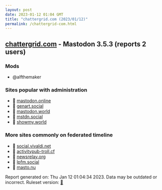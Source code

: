 ```yaml
---
layout: post
date: 2023-01-12 01:04 GMT
title: "chattergrid.com (2023/01/12)"
permalink: /chattergrid-com.html
---
```



## [chattergrid.com](https://chattergrid.com) - Mastodon 3.5.3 (reports 2 users)

### Mods
 * @alfthemaker

### Sites popular with administration

* 🐘 [mastodon.online](/mastodon-online.html)
* 🐘 [genart.social](/genart-social.html)
* 🐘 [mastodon.world](/mastodon-world.html)
* 🐘 [mstdn.social](/mstdn-social.html)
* 🐘 [showmy.world](/showmy-world.html)

### More sites commonly on federated timeline

* 🐘 [social.vivaldi.net](/social-vivaldi-net.html)
* 🐘 [activitypub-troll.cf](/activitypub-troll-cf.html)
* 🐘 [newsrelay.org](/newsrelay-org.html)
* 🐘 [lpfm.social](/lpfm-social.html)
* 🐘 [masto.nu](/masto-nu.html)

Report generated on: Thu Jan 12 01:04:34 2023. Data may be outdated or incorrect.
Ruleset version: [🧁](/version-cupcake)
